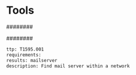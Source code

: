 # Tools
########

########

```meta
ttp: T1595.001
requirements: 
results: mailserver
description: Find mail server within a network
```
